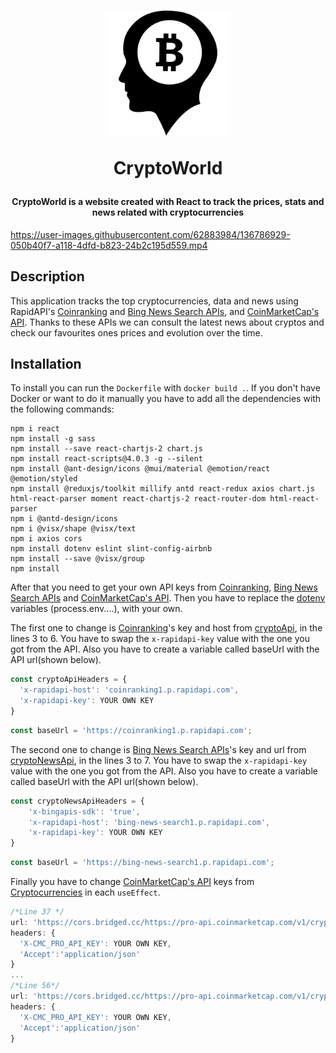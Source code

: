 <h1 align="center">
  <img src="public/bitcoin-mind.png" alt="Bear Stone Smart Home" width="200">
  <p>
    CryptoWorld
  </p>
</h1>

<h4 align="center">CryptoWorld is a website created with React to track the prices, stats and news related with cryptocurrencies</h4>

https://user-images.githubusercontent.com/62883984/136786929-050b40f7-a118-4dfd-b823-24b2c195d559.mp4

## Description

This application tracks the top cryptocurrencies, data and news using RapidAPI's [Coinranking](https://rapidapi.com/Coinranking/api/coinranking1) and [Bing News Search APIs](https://rapidapi.com/microsoft-azure-org-microsoft-cognitive-services/api/bing-news-search1/), and [CoinMarketCap's API](https://coinmarketcap.com/api/). Thanks to these APIs we can consult the latest news about cryptos and check our favourites ones prices and evolution over the time.

## Installation

To install you can run the `Dockerfile` with `docker build .`. If you don't have Docker or want to do it manually you have to add all the dependencies with the following commands:
```
npm i react
npm install -g sass
npm install --save react-chartjs-2 chart.js
npm install react-scripts@4.0.3 -g --silent
npm install @ant-design/icons @mui/material @emotion/react @emotion/styled 
npm install @reduxjs/toolkit millify antd react-redux axios chart.js html-react-parser moment react-chartjs-2 react-router-dom html-react-parser
npm i @antd-design/icons
npm i @visx/shape @visx/text
npm i axios cors
npm install dotenv eslint slint-config-airbnb
npm install --save @visx/group
npm install
```

After that you need to get your own API keys from [Coinranking](https://rapidapi.com/Coinranking/api/coinranking1), [Bing News Search APIs](https://rapidapi.com/microsoft-azure-org-microsoft-cognitive-services/api/bing-news-search1/) and [CoinMarketCap's API](https://coinmarketcap.com/api/). Then you have to replace the [dotenv](https://www.npmjs.com/package/dotenv) variables (process.env....), with your own.

The first one to change is [Coinranking](https://rapidapi.com/Coinranking/api/coinranking1)'s key and host from [cryptoApi](https://github.com/lopdan/cryptoworld/blob/main/src/api/cryptoApi.js), in the lines 3 to 6. You have to swap the `x-rapidapi-key` value with the one you got from the API. Also you have to create a variable called baseUrl with the API url(shown below).
```javascript
const cryptoApiHeaders = {
  'x-rapidapi-host': 'coinranking1.p.rapidapi.com',
  'x-rapidapi-key': YOUR OWN KEY
}
```
```javascript
const baseUrl = 'https://coinranking1.p.rapidapi.com';
```

The second one to change is [Bing News Search APIs](https://rapidapi.com/microsoft-azure-org-microsoft-cognitive-services/api/bing-news-search1/)'s key and url from [cryptoNewsApi](https://github.com/lopdan/cryptoworld/blob/main/src/api/cryptoNewsApi.js), in the lines 3 to 7. You have to swap the `x-rapidapi-key` value with the one you got from the API. Also you have to create a variable called baseUrl with the API url(shown below).
```javascript
const cryptoNewsApiHeaders = {
    'x-bingapis-sdk': 'true',
    'x-rapidapi-host': 'bing-news-search1.p.rapidapi.com',
    'x-rapidapi-key': YOUR OWN KEY
}
```
```javascript
const baseUrl = 'https://bing-news-search1.p.rapidapi.com';
```

Finally you have to change [CoinMarketCap's API](https://coinmarketcap.com/api/) keys from [Cryptocurrencies](https://github.com/lopdan/cryptoworld/blob/main/src/components/Cryptocurrencies/Cryptocurrencies.jsx) in each `useEffect`.

```javascript
/*Line 37 */
url: 'https://cors.bridged.cc/https://pro-api.coinmarketcap.com/v1/cryptocurrency/listings/latest?sort=market_cap&limit=100'
headers: {
  'X-CMC_PRO_API_KEY': YOUR OWN KEY,
  'Accept':'application/json'
}
...
/*Line 56*/
url: 'https://cors.bridged.cc/https://pro-api.coinmarketcap.com/v1/cryptocurrency/info',
headers: {
  'X-CMC_PRO_API_KEY': YOUR OWN KEY,
  'Accept':'application/json'
}
```
